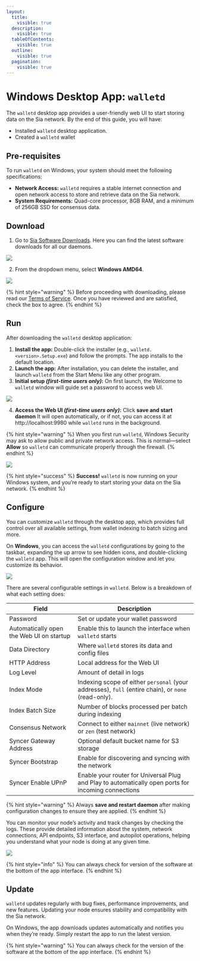 ```yaml
---
layout:
  title:
    visible: true
  description:
    visible: true
  tableOfContents:
    visible: true
  outline:
    visible: true
  pagination:
    visible: true
---
```


# Windows Desktop App: `walletd`

The `walletd` desktop app provides a user-friendly web UI to start storing data on the Sia network. By the end of this guide, you will have:

* Installed `walletd` desktop application.
* Created a `walletd` wallet

## Pre-requisites

To run `walletd` on Windows, your system should meet the following specifications:

* **Network Access:** `walletd` requires a stable internet connection and open network access to store and retrieve data on the Sia network.
* **System Requirements:** Quad-core processor, 8GB RAM, and a minimum of 256GB SSD for consensus data.

## Download

1. Go to [Sia Software Downloads](https://sia.tech/software-downloads). Here you can find the latest software downloads for all our daemons.

![](../../.gitbook/assets/windows-walletd-app/sia-tech-website-download.png)

2. From the dropdown menu, select **Windows AMD64**.

![](../../.gitbook/assets/windows-walletd-app/walletd-download-website.png)

{% hint style="warning" %}
Before proceeding with downloading, please read our [Terms of Service](https://sia.tech/terms-of-service). Once you have reviewed and are satisfied, check the box to agree.
{% endhint %}

## Run

After downloading the `walletd` desktop application:

1. **Install the app:** Double-click the installer (e.g., `walletd.<version>.Setup.exe`) and follow the prompts. The app installs to the default location.
2. **Launch the app:** After installation, you can delete the installer, and launch `walletd` from the Start Menu like any other program.
3. **Initial setup *(first-time users only)*:** On first launch, the Welcome to `walletd` window will guide set a password to access web UI.

![](../../.gitbook/assets/windows-walletd-app/welcome-ui.png)

4. **Access the Web UI *(first-time users only)*:** Click **save and start daemon** It will open automatically, or if not, you can access it at http://localhost:9980 while `walletd` runs in the background.

{% hint style="warning" %}
When you first run `walletd`, Windows Security may ask to allow public and private network access. This is normal—select **Allow** so `walletd` can communicate properly through the firewall.
{% endhint %}


![](../../.gitbook/assets/windows-walletd-app/web-ui.png)

{% hint style="success" %}
**Success!** `walletd` is now running on your Windows system, and you’re ready to start storing your data on the Sia network.
{% endhint %}

## Configure

You can customize `walletd` through the desktop app, which provides full control over all available settings, from wallet indexing to batch sizing and more.

On **Windows**, you can access the `walletd` configurations by going to the taskbar, expanding the up arrow to see hidden icons, and double-clicking the `walletd` app. This will open the configuration window and let you customize its behavior.

![](../../.gitbook/assets/windows-walletd-app/configuring.png)

There are several configurable settings in `walletd`. Below is a breakdown of what each setting does:

| Field | Description |
|------|-------------|
| Password | Set or update your wallet password |
| Automatically open the Web UI on startup | Enable this to launch the interface when `walletd` starts |
| Data Directory | Where `walletd` stores its data and config files |
| HTTP Address | Local address for the Web UI |
| Log Level | Amount of detail in logs |
| Index Mode | Indexing scope of either `personal` (your addresses), `full` (entire chain), or `none` (read-only). |
| Index Batch Size | Number of blocks processed per batch during indexing |
| Consensus Network | Connect to either `mainnet` (live network) or `zen` (test network) |
| Syncer Gateway Address | Optional default bucket name for S3 storage |
| Syncer Bootstrap | Enable for discovering and syncing with the network |
| Syncer Enable UPnP | Enable your router for Universal Plug and Play to automatically open ports for incoming connections |

{% hint style="warning" %}
Always **save and restart daemon** after making configuration changes to ensure they are applied.
{% endhint %}

You can monitor your node’s activity and track changes by checking the logs. These provide detailed information about the system, network connections, API endpoints, S3 interface, and autopilot operations, helping you understand what your node is doing at any given time.

![](../../.gitbook/assets/windows-walletd-app/config-logs.png)

{% hint style="info" %}
You can always check for version of the software at the bottom of the app interface.
{% endhint %}

## Update

`walletd` updates regularly with bug fixes, performance improvements, and new features. Updating your node ensures stability and compatibility with the Sia network. 

On Windows, the app downloads updates automatically and notifies you when they’re ready. Simply restart the app to run the latest version. 

{% hint style="warning" %}
You can always check for the version of the software at the bottom of the app interface.
{% endhint %}

